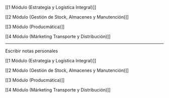 [[1 Módulo (Estrategia y Logística Integral)]]

[[2 Módulo (Gestión de Stock, Almacenes y Manutención)]]

[[3 Módulo (Producmática)]]

[[4 Módulo (Márketing Transporte y Distribución)]]

---
Escribir notas personales



[[1 Módulo (Estrategia y Logística Integral)]]

[[2 Módulo (Gestión de Stock, Almacenes y Manutención)]]

[[3 Módulo (Producmática)]]

[[4 Módulo (Márketing Transporte y Distribución)]]